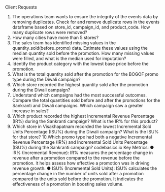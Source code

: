 Client Requests
1. The operations team wants to ensure the integrity of the events data by removing
duplicates. Check for and remove duplicate rows in the events dataframe based
on store_id, campaign_id, and product_code. How many duplicate rows were
removed?
2. How many cities have more than 5 stores?
3. The sales team has identified missing values in the quantity_sold(before_promo)
data. Estimate these values using the median quantity sold before the promotion.
How many missing values were filled, and what is the median used for
imputation?
4. Identify the product category with the lowest base price before the promotion.
5. What is the total quantity sold after the promotion for the BOGOF promo type
during the Diwali campaign?
6. Which store recorded the highest quantity sold after the promotion during the
Diwali campaign?
7. Understand which campaigns had the most successful outcomes. Compare the
total quantities sold before and after the promotions for the Sankranti and Diwali
campaigns. Which campaign saw a greater increase in sales?
8. Which product recorded the highest Incremental Revenue Percentage (IR%)
during the Sankranti campaign? What is the IR% for this product?
9. Which store in Visakhapatnam recorded the lowest Incremental Sold Units
Percentage (ISU%) during the Diwali campaign? What is the ISU% for that
store?
10.Which promo type had both a negative Incremental Revenue Percentage (IR%)
and Incremental Sold Units Percentage (ISU%) during the Sankranti campaign?
codebasics.io
Key Metrics:
● IR% (Incremental Revenue): IR% measures the percentage change in revenue
after a promotion compared to the revenue before the promotion. It helps assess
how effective a promotion was in driving revenue growth.
● ISU% (Incremental Sold Units): ISU% calculates the percentage change in the
number of units sold after a promotion compared to the units sold before the
promotion. It indicates the effectiveness of a promotion in boosting sales volume.
